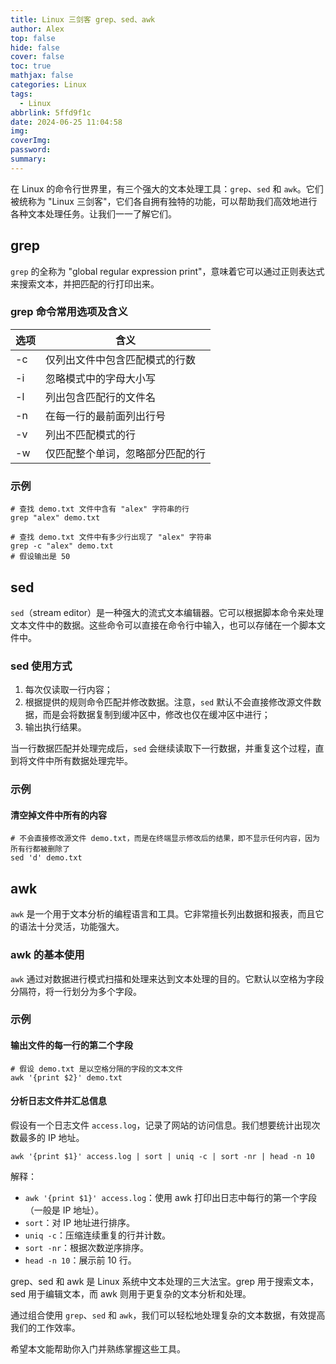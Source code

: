```yaml
---
title: Linux 三剑客 grep、sed、awk
author: Alex
top: false
hide: false
cover: false
toc: true
mathjax: false
categories: Linux
tags:
  - Linux
abbrlink: 5ffd9f1c
date: 2024-06-25 11:04:58
img:
coverImg:
password:
summary:
---
```



在 Linux 的命令行世界里，有三个强大的文本处理工具：`grep`、`sed` 和 `awk`。它们被统称为 "Linux 三剑客"，它们各自拥有独特的功能，可以帮助我们高效地进行各种文本处理任务。让我们一一了解它们。

## grep

`grep` 的全称为 "global regular expression print"，意味着它可以通过正则表达式来搜索文本，并把匹配的行打印出来。

### grep 命令常用选项及含义

选项 | 含义
--- | ---
-c | 仅列出文件中包含匹配模式的行数
-i | 忽略模式中的字母大小写
-l | 列出包含匹配行的文件名
-n | 在每一行的最前面列出行号
-v | 列出不匹配模式的行
-w | 仅匹配整个单词，忽略部分匹配的行

### 示例

```shell
# 查找 demo.txt 文件中含有 "alex" 字符串的行
grep "alex" demo.txt

# 查找 demo.txt 文件中有多少行出现了 "alex" 字符串
grep -c "alex" demo.txt
# 假设输出是 50
```

## sed

`sed`（stream editor）是一种强大的流式文本编辑器。它可以根据脚本命令来处理文本文件中的数据。这些命令可以直接在命令行中输入，也可以存储在一个脚本文件中。

### sed 使用方式

1. 每次仅读取一行内容；
2. 根据提供的规则命令匹配并修改数据。注意，`sed` 默认不会直接修改源文件数据，而是会将数据复制到缓冲区中，修改也仅在缓冲区中进行；
3. 输出执行结果。

当一行数据匹配并处理完成后，`sed` 会继续读取下一行数据，并重复这个过程，直到将文件中所有数据处理完毕。

### 示例

#### 清空掉文件中所有的内容

```shell
# 不会直接修改源文件 demo.txt，而是在终端显示修改后的结果，即不显示任何内容，因为所有行都被删除了
sed 'd' demo.txt
```

## awk

`awk` 是一个用于文本分析的编程语言和工具。它非常擅长列出数据和报表，而且它的语法十分灵活，功能强大。

### awk 的基本使用

`awk` 通过对数据进行模式扫描和处理来达到文本处理的目的。它默认以空格为字段分隔符，将一行划分为多个字段。

### 示例

#### 输出文件的每一行的第二个字段

```shell
# 假设 demo.txt 是以空格分隔的字段的文本文件
awk '{print $2}' demo.txt
```

#### 分析日志文件并汇总信息

假设有一个日志文件 `access.log`，记录了网站的访问信息。我们想要统计出现次数最多的 IP 地址。

```shell
awk '{print $1}' access.log | sort | uniq -c | sort -nr | head -n 10
```

解释：
- `awk '{print $1}' access.log`：使用 awk 打印出日志中每行的第一个字段（一般是 IP 地址）。
- `sort`：对 IP 地址进行排序。
- `uniq -c`：压缩连续重复的行并计数。
- `sort -nr`：根据次数逆序排序。
- `head -n 10`：展示前 10 行。

grep、sed 和 awk 是 Linux 系统中文本处理的三大法宝。grep 用于搜索文本，sed 用于编辑文本，而 awk 则用于更复杂的文本分析和处理。

通过组合使用 `grep`、`sed` 和 `awk`，我们可以轻松地处理复杂的文本数据，有效提高我们的工作效率。

希望本文能帮助你入门并熟练掌握这些工具。
